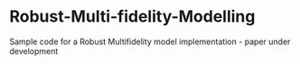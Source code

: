 # Robust-Multi-fidelity-Modelling
Sample code for a Robust Multifidelity model implementation - paper under development


